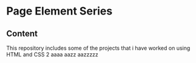 # Page Element Series
## Content
This repository includes some of the projects that i have worked on using HTML and CSS
2
aaaa
aazz
aazzzzz
